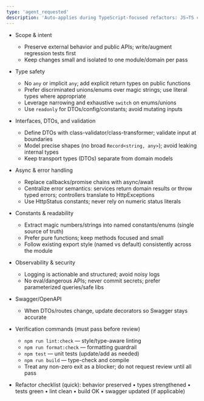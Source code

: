 ```yaml
---
type: 'agent_requested'
description: 'Auto-applies during TypeScript-focused refactors: JS→TS conversions, service/controller refactors, callback→async/await, and type‑safety hardening.'
---
```


- Scope & intent
  - Preserve external behavior and public APIs; write/augment regression tests first
  - Keep changes small and isolated to one module/domain per pass

- Type safety
  - No `any` or implicit `any`; add explicit return types on public functions
  - Prefer discriminated unions/enums over magic strings; use literal types where appropriate
  - Leverage narrowing and exhaustive `switch` on enums/unions
  - Use `readonly` for DTOs/config/constants; avoid mutating inputs

- Interfaces, DTOs, and validation
  - Define DTOs with class-validator/class-transformer; validate input at boundaries
  - Model precise shapes (no broad `Record<string, any>`); avoid leaking internal types
  - Keep transport types (DTOs) separate from domain models

- Async & error handling
  - Replace callbacks/promise chains with async/await
  - Centralize error semantics: services return domain results or throw typed errors; controllers translate to HttpExceptions
  - Use HttpStatus constants; never rely on numeric status literals

- Constants & readability
  - Extract magic numbers/strings into named constants/enums (single source of truth)
  - Prefer pure functions; keep methods focused and small
  - Follow existing export style (named vs default) consistently across the module

- Observability & security
  - Logging is actionable and structured; avoid noisy logs
  - No eval/dangerous APIs; never commit secrets; prefer parameterized queries/safe libs

- Swagger/OpenAPI
  - When DTOs/routes change, update decorators so Swagger stays accurate

- Verification commands (must pass before review)
  - `npm run lint:check` — style/type-aware linting
  - `npm run format:check` — formatting guardrail
  - `npm test` — unit tests (update/add as needed)
  - `npm run build` — type-check and compile
  - Treat any non-zero exit as a blocker; do not request review until all pass

- Refactor checklist (quick): behavior preserved • types strengthened • tests green • lint clean • build OK • swagger updated (if applicable)
